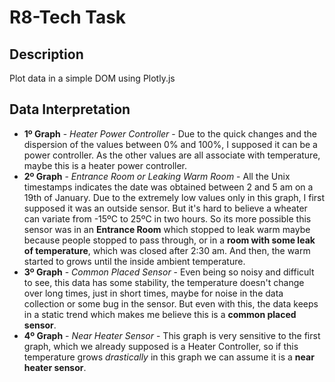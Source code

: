 # R8-Tech Task
## Description
Plot data in a simple DOM using Plotly.js

## Data Interpretation

  - **1º Graph** - *Heater Power Controller* - Due to the quick changes and the dispersion of the values between 0% and 100%, I supposed it can be a power controller.
  As the other values are all associate with temperature, maybe this is a heater power controller.
  - **2º Graph** - *Entrance Room or Leaking Warm Room* - All the Unix timestamps indicates the date was obtained between 2 and 5 am on a 19th of January. Due to the extremely low values only in this graph, I first supposed it was an outside sensor. But it's hard to believe a wheater can variate from -15ºC to 25ºC in two hours. So its more possible this sensor was in an **Entrance Room** which stopped to leak warm maybe because people stopped to pass through, or in a **room with some leak of temperature**, which was closed after 2:30 am. And then, the warm started to grows until the inside ambient temperature.
  - **3º Graph** - *Common Placed Sensor* - Even being so noisy and difficult to see, this data has some stability, the temperature doesn't change over long times, just in short times, maybe for noise in the data collection or some bug in the sensor. But even with this, the data keeps in a static trend which makes me believe this is a **common placed sensor**.
  -  **4º Graph** - *Near Heater Sensor* - This graph is very sensitive to the first graph, which we already supposed is a Heater Controller, so if this temperature grows *drastically* in this graph we can assume it is a **near heater sensor**.